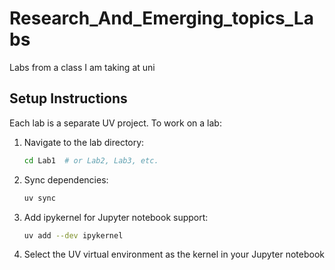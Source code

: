 # Research_And_Emerging_topics_Labs
Labs from a class I am taking at uni

## Setup Instructions

Each lab is a separate UV project. To work on a lab:

1. Navigate to the lab directory:
   ```bash
   cd Lab1  # or Lab2, Lab3, etc.
   ```

2. Sync dependencies:
   ```bash
   uv sync
   ```

3. Add ipykernel for Jupyter notebook support:
   ```bash
   uv add --dev ipykernel
   ```

4. Select the UV virtual environment as the kernel in your Jupyter notebook

